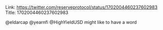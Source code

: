 Link:  https://twitter.com/reserveprotocol/status/1702004460237602983
Title: 1702004460237602983

@eldarcap @yearnfi @HighYieldUSD might like to have a word
